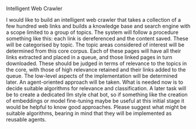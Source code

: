 Intelligent Web Crawler

I would like to build an intelligent web crawler that takes a collection of a few hundred web links and builds a knowledge base and search engine with a scope limited to a group of topics.
The system will follow a procedure something like this: each link is dereferenced and the content saved. These will be categorised by topic. The topic areas considered of interest will be determined from this core corpus. Each of these pages will have all their links extracted and placed in a queue, and those linked pages in turn downloaded. These should be judged in terms of relevance to the topics in the core, with those of high relevance retained and their links added to the queue. The low-level aspects of the implementation will be determined later. An agent-oriented approach will be taken. What is needed now is to decide suitable algorithms for relevance and classification. A later task will be to create a dedicated llm style chat bot, so if something like the creation of embeddings or model fine-tuning maybe be useful at this initial stage it would be helpful to know good approaches. Please suggest what might be suitable algorithms, bearing in mind that they will be implemented as reusable agents.